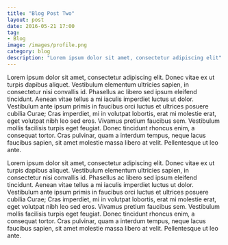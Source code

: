 ```yaml
---
title: "Blog Post Two"
layout: post
date: 2016-05-21 17:00
tag:
- Blog
image: /images/profile.png
category: blog
description: "Lorem ipsum dolor sit amet, consectetur adipiscing elit"
---
```


Lorem ipsum dolor sit amet, consectetur adipiscing elit. Donec vitae ex ut turpis dapibus aliquet. Vestibulum elementum ultricies sapien, in consectetur nisi convallis id. Phasellus ac libero sed ipsum eleifend tincidunt. Aenean vitae tellus a mi iaculis imperdiet luctus ut dolor. Vestibulum ante ipsum primis in faucibus orci luctus et ultrices posuere cubilia Curae; Cras imperdiet, mi in volutpat lobortis, erat mi molestie erat, eget volutpat nibh leo sed eros. Vivamus pretium faucibus sem. Vestibulum mollis facilisis turpis eget feugiat. Donec tincidunt rhoncus enim, a consequat tortor. Cras pulvinar, quam a interdum tempus, neque lacus faucibus sapien, sit amet molestie massa libero at velit. Pellentesque ut leo ante.

Lorem ipsum dolor sit amet, consectetur adipiscing elit. Donec vitae ex ut turpis dapibus aliquet. Vestibulum elementum ultricies sapien, in consectetur nisi convallis id. Phasellus ac libero sed ipsum eleifend tincidunt. Aenean vitae tellus a mi iaculis imperdiet luctus ut dolor. Vestibulum ante ipsum primis in faucibus orci luctus et ultrices posuere cubilia Curae; Cras imperdiet, mi in volutpat lobortis, erat mi molestie erat, eget volutpat nibh leo sed eros. Vivamus pretium faucibus sem. Vestibulum mollis facilisis turpis eget feugiat. Donec tincidunt rhoncus enim, a consequat tortor. Cras pulvinar, quam a interdum tempus, neque lacus faucibus sapien, sit amet molestie massa libero at velit. Pellentesque ut leo ante.

